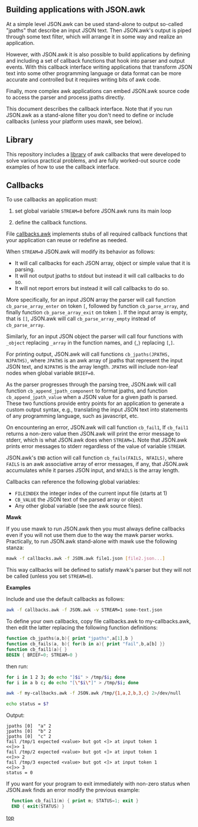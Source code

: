 <a name="0"></a>
## Building applications with JSON.awk

At a simple level JSON.awk can be used stand-alone to output so-called "jpaths"
that describe an input JSON text. Then JSON.awk's output is piped through some
text filter, which will arrange it in some way and realize an application.

However, with JSON.awk it is also possible to build applications by defining
and including a set of callback functions that hook into parser and output
events. With this callback interface writing applications that transform JSON
text into some other programming language or data format can be more accurate
and controlled but it requires writing bits of awk code.

Finally, more complex awk applications can embed JSON.awk source code to access
the parser and process jpaths directly.

This document describes the callback interface. Note that if you run JSON.awk
as a stand-alone filter you don't need to define or include callbacks (unless
your platform uses mawk, see below).

<name a="library"></a>
## Library

This repository includes a [library](doc/library.md) of awk callbacks that were
developed to solve various practical problems, and are fully worked-out source
code examples of how to use the callback interface.

<name a="callbacks"></a>
## Callbacks

To use callbacks an application must:

1. set global variable `STREAM=0` before JSON.awk runs its main loop

2. define the callback functions.

File [callbacks.awk](callbacks.awk) implements stubs of all required
callback functions that your application can reuse or redefine as needed.

When `STREAM=0` JSON.awk will modify its behavior as follows:

* It will call callbacks for each JSON array, object or simple value that
  it is parsing.
* It will not output jpaths to stdout but instead it will call callbacks
  to do so.
* It will not report errors but instead it will call callbacks to do so.

More specifically, for an input JSON array the parser will call function
`cb_parse_array_enter` on token `[`, followed by function `cb_parse_array`, and
finally function `cb_parse_array_exit` on token `]`. If the input array is
empty, that is `[]`, JSON.awk will call `cb_parse_array_empty` instead of
`cb_parse_array`.

Similarly, for an input JSON object the parser will call four functions with
`_object` replacing `_array` in the function names, and `{`,`}` replacing
`[`,`]`.

For printing output, JSON.awk will call functions `cb_jpaths(JPATHS, NJPATHS)`,
where `JPATHS` is an awk array of jpaths that represent the input JSON text,
and `NJPATHS` is the array length. `JPATHS` will include non-leaf nodes when
global variable `BRIEF=0`.

As the parser progresses through the parsing tree, JSON.awk will call function
`cb_append_jpath_component` to format jpaths, and function
`cb_append_jpath_value` when a JSON value for a given jpath is parsed.
These two functions provide entry points for an application to generate a
custom output syntax, e.g., translating the input JSON text into statements of
any programming language, such as javascript, etc.

On encountering an error, JSON.awk will call function `cb_fail1`, If `cb_fail1`
returns a non-zero value then JSON.awk will print the error message to stderr,
which is what JSON.awk does when `STREAM=1`.  Note that JSON.awk prints error
messages to stderr regardless of the value of variable `STREAM`.

JSON.awk's `END` action will call function `cb_fails(FAILS, NFAILS)`, where
`FAILS` is an awk associative array of error messages, if any, that JSON.awk
accumulates while it parses JSON input, and `NFAILS` is the array length.

Callbacks can reference the following global variables:

* `FILEINDEX` the integer index of the current input file (starts at 1)
* `CB_VALUE` the JSON text of the parsed array or object
* Any other global variable (see the awk source files).

<a name="mawk"></a>
**Mawk**

If you use mawk to run JSON.awk then you must always define callbacks even if
you will not use them due to the way the mawk parser works.  Practically, to
run JSON.awk stand-alone with mawk use the following stanza:

```sh
mawk -f callbacks.awk -f JSON.awk file1.json [file2.json...]
```

This way callbacks will be defined to satisfy mawk's parser but they will not
be called (unless you set `STREAM=0`).

<a name="examples"></a>
**Examples**

Include and use the default callbacks as follows:

```sh
awk -f callbacks.awk -f JSON.awk -v STREAM=1 some-text.json
```

To define your own callbacks, copy file callbacks.awk to my-callbacks.awk, then
edit the latter replacing the following function definitions:

```awk
function cb_jpaths(a,b){ print "jpaths",a[1],b }
function cb_fails(a, b){ for(b in a){ print "fail",b,a[b] }}
function cb_fail1(a){ }
BEGIN { BRIEF=0; STREAM=0 }
```

then run:

```sh
for i in 1 2 3; do echo "]$i" > /tmp/$i; done
for i in a b c; do echo "[\"$i\"]" > /tmp/$i; done

awk -f my-callbacks.awk -f JSON.awk /tmp/{1,a,2,b,3,c} 2>/dev/null

echo status = $?
```

Output:

```
jpaths [0]	"a" 2
jpaths [0]	"b" 2
jpaths [0]	"c" 2
fail /tmp/1 expected <value> but got <]> at input token 1
<<]>> 1
fail /tmp/2 expected <value> but got <]> at input token 1
<<]>> 2
fail /tmp/3 expected <value> but got <]> at input token 1
<<]>> 3
status = 0
```

If you want for your program to exit immediately with non-zero status when
JSON.awk finds an error modify the previous example:

```awk
  function cb_fail1(m) { print m; STATUS=1; exit }
  END { exit(STATUS) }
```

[top](#0)

